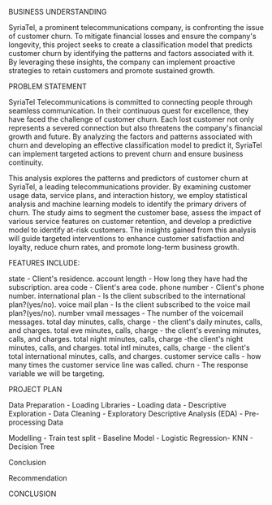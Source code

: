 BUSINESS UNDERSTANDING

SyriaTel, a prominent telecommunications company, is confronting the issue of customer churn. To mitigate financial losses and ensure the company's longevity, this project seeks to create a classification model that predicts customer churn by identifying the patterns and factors associated with it. By leveraging these insights, the company can implement proactive strategies to retain customers and promote sustained growth.

PROBLEM STATEMENT

SyriaTel Telecommunications is committed to connecting people through seamless communication. In their continuous quest for excellence, they have faced the challenge of customer churn. Each lost customer not only represents a severed connection but also threatens the company's financial growth and future. By analyzing the factors and patterns associated with churn and developing an effective classification model to predict it, SyriaTel can implement targeted actions to prevent churn and ensure business continuity.

This analysis explores the patterns and predictors of customer churn at SyriaTel, a leading telecommunications provider. By examining customer usage data, service plans, and interaction history, we employ statistical analysis and machine learning models to identify the primary drivers of churn. The study aims to segment the customer base, assess the impact of various service features on customer retention, and develop a predictive model to identify at-risk customers. The insights gained from this analysis will guide targeted interventions to enhance customer satisfaction and loyalty, reduce churn rates, and promote long-term business growth.

FEATURES INCLUDE:

state - Client's residence.
account length - How long they have had the subscription.
area code - Client's area code.
phone number - Client's phone number.
international plan - Is the client subscribed to the international plan?(yes/no).
voice mail plan - Is the client subscribed to the voice mail plan?(yes/no).
number vmail messages - The number of the voicemail messages.
total day minutes, calls, charge - the client's daily minutes, calls, and charges.
total eve minutes, calls, charge - the client's evening minutes, calls, and charges.
total night minutes, calls, charge -the client's night minutes, calls, and charges.
total intl minutes, calls, charge - the client's total international minutes, calls, and charges.
customer service calls - how many times the customer service line was called.
churn - The response variable we will be targeting.


PROJECT PLAN

Data Preparation - Loading Libraries - Loading data - Descriptive Exploration - Data Cleaning - Exploratory Descriptive Analysis (EDA) - Pre-processing Data

Modelling - Train test split - Baseline Model - Logistic Regression- KNN - Decision Tree

Conclusion

Recommendation

CONCLUSION


